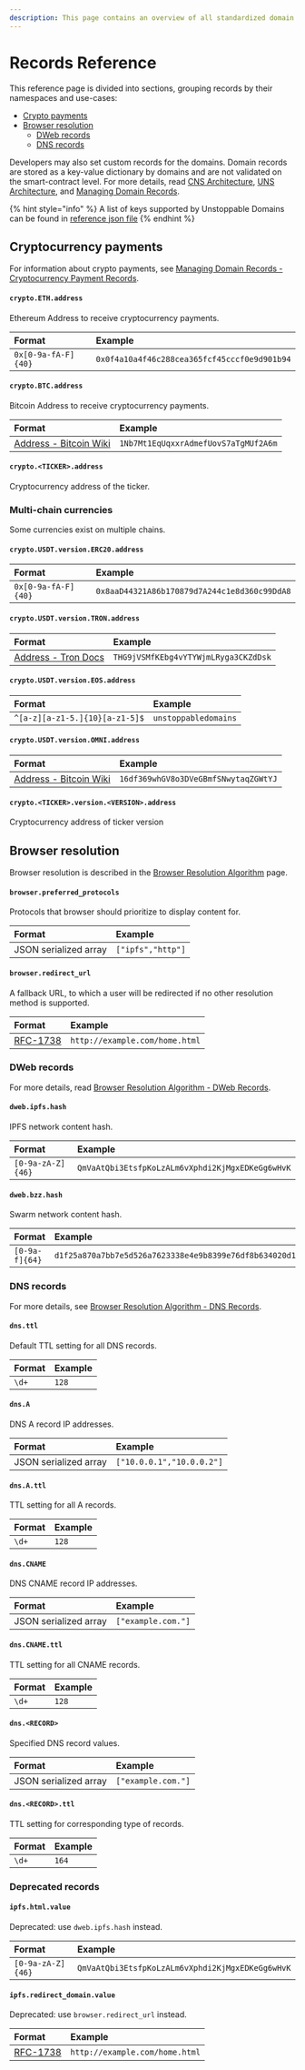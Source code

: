 ```yaml
---
description: This page contains an overview of all standardized domain records.
---
```


# Records Reference

This reference page is divided into sections, grouping records by their namespaces and use-cases:

* [Crypto payments](records-reference.md#cryptocurrency-payments)
* [Browser resolution](records-reference.md#browser-resolution)
  * [DWeb records](records-reference.md#dweb-records)
  * [DNS records](records-reference.md#dns-records)

Developers may also set custom records for the domains. Domain records are stored as a key-value dictionary by domains and are not validated on the smart-contract level. For more details, read [CNS Architecture](architecture-overview.md), [UNS Architecture](uns-architecture-overview.md), and [Managing Domain Records](../allow-my-users-to-manage-existing-domains/managing-domain-records.md).

{% hint style="info" %}
A list of keys supported by Unstoppable Domains can be found in [reference json file](https://github.com/unstoppabledomains/dot-crypto/blob/master/src/supported-keys/supported-keys.json)
{% endhint %}

## Cryptocurrency payments

For information about crypto payments, see [Managing Domain Records - Cryptocurrency Payment Records](../allow-my-users-to-manage-existing-domains/managing-domain-records.md#crypto-payment-records).

#### `crypto.ETH.address`

Ethereum Address to receive cryptocurrency payments.

| Format | Example |
| :--- | :--- |
| `0x[0-9a-fA-F]{40}` | `0x0f4a10a4f46c288cea365fcf45cccf0e9d901b94` |

#### `crypto.BTC.address`

Bitcoin Address to receive cryptocurrency payments.

| Format | Example |
| :--- | :--- |
| [Address - Bitcoin Wiki](https://en.bitcoin.it/wiki/Address#:~:text=A%20Bitcoin%20address%2C%20or%20simply,by%20any%20user%20of%20Bitcoin.) | `1Nb7Mt1EqUqxxrAdmefUovS7aTgMUf2A6m` |

#### `crypto.<TICKER>.address`

Cryptocurrency address of the ticker.

### Multi-chain currencies

Some currencies exist on multiple chains.

#### `crypto.USDT.version.ERC20.address`

| Format | Example |
| :--- | :--- |
| `0x[0-9a-fA-F]{40}` | `0x8aaD44321A86b170879d7A244c1e8d360c99DdA8` |

#### `crypto.USDT.version.TRON.address`

| Format | Example |
| :--- | :--- |
| [Address - Tron Docs](https://developers.tron.network/docs/account#address-format) | `THG9jVSMfKEbg4vYTYWjmLRyga3CKZdDsk` |

#### `crypto.USDT.version.EOS.address`

| Format | Example |
| :--- | :--- |
| `^[a-z][a-z1-5.]{10}[a-z1-5]$` | `unstoppabledomains` |

#### `crypto.USDT.version.OMNI.address`

| Format | Example |
| :--- | :--- |
| [Address - Bitcoin Wiki](https://en.bitcoin.it/wiki/Address#:~:text=A%20Bitcoin%20address%2C%20or%20simply,by%20any%20user%20of%20Bitcoin.) | `16df369whGV8o3DVeGBmfSNwytaqZGWtYJ` |

#### `crypto.<TICKER>.version.<VERSION>.address`

Cryptocurrency address of ticker version

## Browser resolution

Browser resolution is described in the [Browser Resolution Algorithm](../support-unstoppable-domains-in-a-web-browser/browser-resolution-algorithm.md) page.

#### `browser.preferred_protocols`

Protocols that browser should prioritize to display content for.

| Format | Example |
| :--- | :--- |
| JSON serialized array | `["ipfs","http"]` |

#### `browser.redirect_url`

A fallback URL, to which a user will be redirected if no other resolution method is supported.

| Format | Example |
| :--- | :--- |
| [RFC-1738](https://tools.ietf.org/html/rfc1738) | `http://example.com/home.html` |

### DWeb records

For more details, read [Browser Resolution Algorithm - DWeb Records](../support-unstoppable-domains-in-a-web-browser/browser-resolution-algorithm.md#distributed-web-records).

#### `dweb.ipfs.hash`

IPFS network content hash.

| Format | Example |
| :--- | :--- |
| `[0-9a-zA-Z]{46}` | `QmVaAtQbi3EtsfpKoLzALm6vXphdi2KjMgxEDKeGg6wHvK` |

#### `dweb.bzz.hash`

Swarm network content hash.

| Format | Example |
| :--- | :--- |
| `[0-9a-f]{64}` | `d1f25a870a7bb7e5d526a7623338e4e9b8399e76df8b634020d11d969594f24a` |

### DNS records

For more details, see [Browser Resolution Algorithm - DNS Records](../support-unstoppable-domains-in-a-web-browser/browser-resolution-algorithm.md#dns-records).

#### `dns.ttl`

Default TTL setting for all DNS records.

| Format | Example |
| :--- | :--- |
| `\d+` | `128` |

#### `dns.A`

DNS A record IP addresses.

| Format | Example |
| :--- | :--- |
| JSON serialized array | `["10.0.0.1","10.0.0.2"]` |

#### `dns.A.ttl`

TTL setting for all A records.

| Format | Example |
| :--- | :--- |
| `\d+` | `128` |

#### `dns.CNAME`

DNS CNAME record IP addresses.

| Format | Example |
| :--- | :--- |
| JSON serialized array | `["example.com."]` |

#### `dns.CNAME.ttl`

TTL setting for all CNAME records.

| Format | Example |
| :--- | :--- |
| `\d+` | `128` |

#### `dns.<RECORD>`

Specified DNS record values.

| Format | Example |
| :--- | :--- |
| JSON serialized array | `["example.com."]` |

#### `dns.<RECORD>.ttl`

TTL setting for corresponding type of records.

| Format | Example |
| :--- | :--- |
| `\d+` | `164` |

### Deprecated records

#### `ipfs.html.value`

Deprecated: use `dweb.ipfs.hash` instead.

| Format | Example |
| :--- | :--- |
| `[0-9a-zA-Z]{46}` | `QmVaAtQbi3EtsfpKoLzALm6vXphdi2KjMgxEDKeGg6wHvK` |

#### `ipfs.redirect_domain.value`

Deprecated: use `browser.redirect_url` instead.

| Format | Example |
| :--- | :--- |
| [RFC-1738](https://tools.ietf.org/html/rfc1738) | `http://example.com/home.html` |

